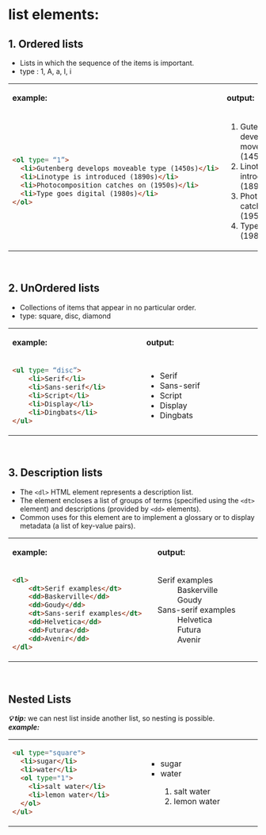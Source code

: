 # list elements:
## 1. Ordered lists
- Lists in which the sequence of the items is important.
- type : 1, A, a, I, i

<table>
<tr>
<td>

<b>example:</b>
</td>
<td>
  
<b>output:</b>
</td>
</tr>
<tr>  
<td>

```html
<ol type= “1”>
  <li>Gutenberg develops moveable type (1450s)</li>
  <li>Linotype is introduced (1890s)</li>
  <li>Photocomposition catches on (1950s)</li>
  <li>Type goes digital (1980s)</li>
</ol>
```
</td>
<td>
  
<ol type= “1”>
  <li>Gutenberg develops moveable type (1450s)</li>
  <li>Linotype is introduced (1890s)</li>
  <li>Photocomposition catches on (1950s)</li>
  <li>Type goes digital (1980s)</li>
</ol>
</td>
</tr>
</table>


<br/>




## 2. UnOrdered lists
- Collections of items that appear in no particular order.
- type: square, disc, diamond 

<table>
<tr>
<td width="300">

<b>example:</b>
</td>
<td width="300">
  
<b>output:</b>
</td>
</tr>
<tr>  
<td>

```html
<ul type= “disc”>
    <li>Serif</li>
    <li>Sans-serif</li>
    <li>Script</li>
    <li>Display</li>
    <li>Dingbats</li>
</ul>
```
</td>
<td>
  
<ul type= “disc”>
    <li>Serif</li>
    <li>Sans-serif</li>
    <li>Script</li>
    <li>Display</li>
    <li>Dingbats</li>
</ul>
</td>
</tr>
</table>



<br/>



## 3. Description lists
- The ``<dl>`` HTML element represents a description list. 
- The element encloses a list of groups of terms (specified using the ``<dt>`` element) and descriptions (provided by ``<dd>`` elements). 
- Common uses for this element are to implement a glossary or to display metadata (a list of key-value pairs).

<table>
<tr>
<td width="300">

<b>example:</b>
</td>
<td width="300">
  
<b>output:</b>
</td>
</tr>
<tr>  
<td>

```html
<dl>
    <dt>Serif examples</dt>
    <dd>Baskerville</dd>
    <dd>Goudy</dd>
    <dt>Sans-serif examples</dt>
    <dd>Helvetica</dd>
    <dd>Futura</dd>
    <dd>Avenir</dd>
</dl>
```
</td>
<td>
  
<dl>
    <dt>Serif examples</dt>
    <dd>Baskerville</dd>
    <dd>Goudy</dd>
    <dt>Sans-serif examples</dt>
    <dd>Helvetica</dd>
    <dd>Futura</dd>
    <dd>Avenir</dd>
</dl>
</td>
</tr>
</table>


<br/>



## Nested Lists
<b><em>💡 tip:</em></b> we can nest list inside another list, so nesting is possible.
<br><b><em>example:</em></b>
<table>
<tr>
<td width="300">

```html
<ul type="square">
  <li>sugar</li>
  <li>water</li>
  <ol type="1">
    <li>salt water</li>
    <li>lemon water</li>
  </ol>
</ul>
```
</td>
<td width="300">
  
<ul type="square">
  <li>sugar</li>
  <li>water</li>
  <ol type="1">
    <li>salt water</li>
    <li>lemon water</li>
  </ol>
</ul>
</td>
</tr>
<table>



